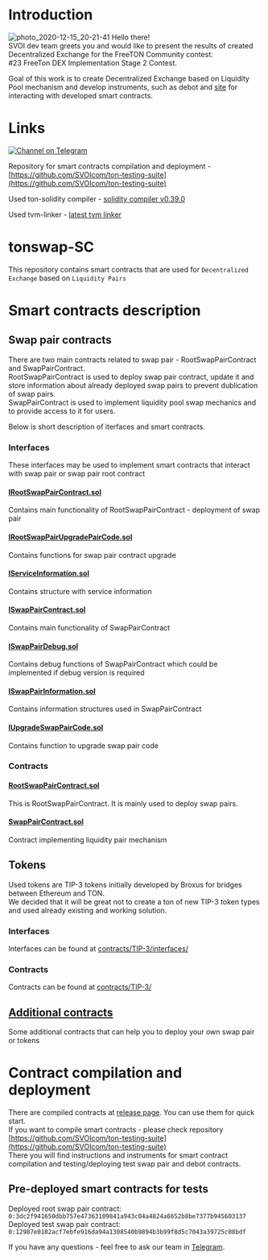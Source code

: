 # Introduction
![photo_2020-12-15_20-21-41](https://user-images.githubusercontent.com/18599919/111032509-ac9fbd80-841d-11eb-9639-843ef2d758b3.jpg)
Hello there! \
SVOI dev team greets you and would like to present the results of created Decentralized Exchange for the FreeTON Community contest: \
#23 FreeTon DEX Implementation Stage 2 Contest.

Goal of this work is to create Decentralized Exchange based on Liquidity Pool mechanism and develop instruments, such as 
debot and [site](https://tonswap.com) for interacting with developed smart contracts.
 
# Links
[![Channel on Telegram](https://img.shields.io/badge/-TON%20Swap%20TG%20chat-blue)](https://t.me/tonswap) 

Repository for smart contracts compilation and deployment - [https://github.com/SVOIcom/ton-testing-suite](https://github.com/SVOIcom/ton-testing-suite)

Used ton-solidity compiler - [solidity compiler v0.39.0](https://github.com/broxus/TON-Solidity-Compiler/tree/98892ddbd2817784857b54436d75b64a3fdf6eb1)

Used tvm-linker - [latest tvm linker](https://github.com/tonlabs/TVM-linker)

# tonswap-SC
This repository contains smart contracts that are used for ```Decentralized Exchange``` based on ```Liquidity Pairs```

# Smart contracts description

## Swap pair contracts
There are two main contracts related to swap pair - RootSwapPairContract and SwapPairContract. \
RootSwapPairContract is used to deploy swap pair contract, update it and store information about already deployed swap pairs to prevent dublication of swap pairs. \
SwapPairContract is used to implement liquidity pool swap mechanics and to provide access to it for users. 

Below is short description of iterfaces and smart contracts.

### Interfaces

These interfaces may be used to implement smart contracts that interact with swap pair or swap pair root contract

#### [IRootSwapPairContract.sol](contracts/SwapPair/IRootSwapPairContract.sol)

Contains main functionality of RootSwapPairContract - deployment of swap pair
#### [IRootSwapPairUpgradePairCode.sol](contracts/SwapPair/IRootSwapPairUpgradePairCode.sol)

Contains functions for swap pair contract upgrade

#### [IServiceInformation.sol](contracts/SwapPair/IServiceInformation.sol)

Contains structure with service information

#### [ISwapPairContract.sol](contracts/SwapPair/ISwapPairContract.sol)

Contains main functionality of SwapPairContract

#### [ISwapPairDebug.sol](contracts/SwapPair/ISwapPairDebug.sol)

Contains debug functions of SwapPairContract which could be implemented if debug version is required

#### [ISwapPairInformation.sol](contracts/SwapPair/ISwapPairInformation.sol)

Contains information structures used in SwapPairContract

#### [IUpgradeSwapPairCode.sol](contracts/SwapPair/IUpgradeSwapPairCode.sol)

Contains function to upgrade swap pair code

### Contracts

#### [RootSwapPairContract.sol](contracts/SwapPair/RootSwapPairContract.sol)

This is RootSwapPairContract. It is mainly used to deploy swap pairs.

#### [SwapPairContract.sol](contracts/SwapPair/SwapPairContract.sol)

Contract implementing liquidity pair mechanism

## Tokens
Used tokens are TIP-3 tokens initially developed by Broxus for bridges between Ethereum and TON. \
We decided that it will be great not to create a ton of new TIP-3 token types and used already existing and working solution.

### Interfaces

Interfaces can be found at [contracts/TIP-3/interfaces/](contracts/TIP-3/interfaces)

### Contracts

Contracts can be found at [contracts/TIP-3/](contracts/TIP-3/)

## [Additional contracts](contracts/additional)
Some additional contracts that can help you to deploy your own swap pair or tokens

# Contract compilation and deployment

There are compiled contracts at [release page](https://github.com/SVOIcom/tonswap-SC/tags). You can use them for quick start. \
If you want to compile smart contracts - please check repository [https://github.com/SVOIcom/ton-testing-suite](https://github.com/SVOIcom/ton-testing-suite) \
There you will find instructions and instruments for smart contract compilation and testing/deploying test swap pair and debot contracts.

## Pre-deployed smart contracts for tests

Deployed root swap pair contract: ```0:3dc2f941650dbb757e47363109841a943c04a4824a6652b8be7377b945603137```
Deployed test swap pair contract: ```0:12987e0102acf7ebfe916da94a1308540b9894b3b99f8d5c7043a39725c08bdf```


If you have any questions - feel free to ask our team in [Telegram](https://t.me/tonswap).
